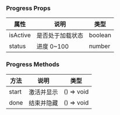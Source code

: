 ### Progress Props

| 属性       | 说明       | 类型      |
|----------|----------|---------|
| isActive | 是否处于加载状态 | boolean |
| status   | 进度 0~100 | number  |

### Progress Methods

| 方法    | 说明    | 类型         |
|-------|-------|------------|
| start | 激活并显示 | () => void |
| done  | 结束并隐藏 | () => void |
